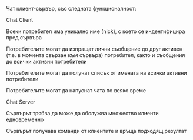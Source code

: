 Чат клиент-сървър, със следната функционалност:


Chat Client

Всеки потребител има уникално име (nick), с което се индентифицира пред сървъра

Потребителите могат да изпращат лични съобщение до друг активен (т.е. в момента свързан към сървъра) потребител, както и съобщения до всички активни потребители

Потребителите могат да получат списък от имената на всички активни потребители

Потребителите могат да напуснат чата по всяко време



Chat Server

Сървърът трябва да може да обслужва множество клиенти едновременно

Сървърът получава команди от клиентите и връща подходящ резултат

